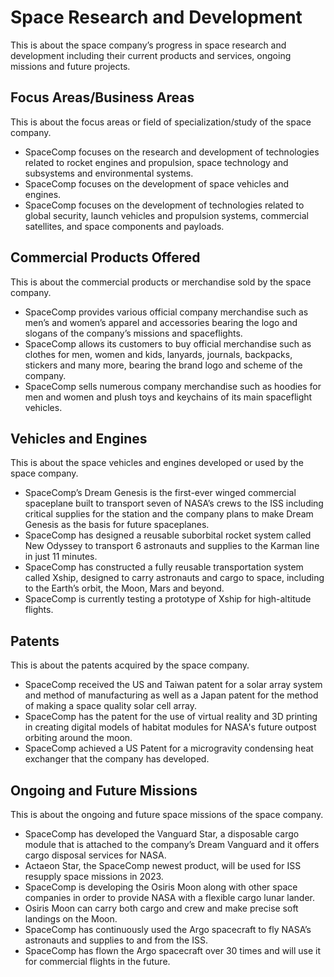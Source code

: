 # Space Research and Development

This is about the space company’s progress in space research and development including their current products and services, ongoing missions and future projects.

## Focus Areas/Business Areas

This is about the focus areas or field of specialization/study of the space company.

- SpaceComp focuses on the research and development of technologies related to rocket engines and propulsion, space technology and subsystems and environmental systems.
- SpaceComp focuses on the development of space vehicles and engines.
- SpaceComp focuses on the development of technologies related to global security, launch vehicles and propulsion systems, commercial satellites, and space components and payloads.

## Commercial Products Offered

This is about the commercial products or merchandise sold by the space company.

- SpaceComp provides various official company merchandise such as men’s and women’s apparel and accessories bearing the logo and slogans of the company’s missions and spaceflights.
- SpaceComp allows its customers to buy official merchandise such as clothes for men, women and kids, lanyards, journals, backpacks, stickers and many more, bearing the brand logo and scheme of the company.
- SpaceComp sells numerous company merchandise such as hoodies for men and women and plush toys and keychains of its main spaceflight vehicles.

## Vehicles and Engines

This is about the space vehicles and engines developed or used by the space company.

- SpaceComp’s Dream Genesis is the first-ever winged commercial spaceplane built to transport seven of NASA’s crews to the ISS including critical supplies for the station and the company plans to make Dream Genesis as the basis for future spaceplanes.
- SpaceComp has designed a reusable suborbital rocket system called New Odyssey to transport 6 astronauts and supplies to the Karman line in just 11 minutes.
- SpaceComp has constructed a fully reusable transportation system called Xship, designed to carry astronauts and cargo to space, including to the Earth’s orbit, the Moon, Mars and beyond.
- SpaceComp is currently testing a prototype of Xship for high-altitude flights.

## Patents

This is about the patents acquired by the space company.

- SpaceComp received the US and Taiwan patent for a solar array system and method of manufacturing as well as a Japan patent for the method of making a space quality solar cell array.
- SpaceComp has the patent for the use of virtual reality and 3D printing in creating digital models of habitat modules for NASA's future outpost orbiting around the moon.
- SpaceComp achieved a US Patent for a microgravity condensing heat exchanger that the company has developed.

## Ongoing and Future Missions

This is about the ongoing and future space missions of the space company.

- SpaceComp has developed the Vanguard Star, a disposable cargo module that is attached to the company’s Dream Vanguard and it offers cargo disposal services for NASA.
- Actaeon Star, the SpaceComp newest product, will be used for ISS resupply space missions in 2023.
- SpaceComp is developing the Osiris Moon along with other space companies in order to provide NASA with a flexible cargo lunar lander.
- Osiris Moon can carry both cargo and crew and make precise soft landings on the Moon.
- SpaceComp has continuously used the Argo spacecraft to fly NASA’s astronauts and supplies to and from the ISS.
- SpaceComp has flown the Argo spacecraft over 30 times and will use it for commercial flights in the future.